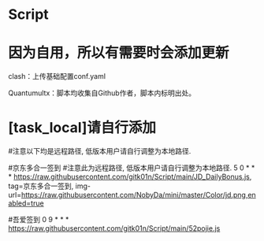 # Script
# 因为自用，所以有需要时会添加更新
clash：上传基础配置conf.yaml

Quantumultx：脚本均收集自Github作者，脚本内标明出处。
# [task_local]请自行添加
#注意以下均是远程路径, 低版本用户请自行调整为本地路径.

#京东多合一签到
#注意此为远程路径, 低版本用户请自行调整为本地路径.
5 0 * * * https://raw.githubusercontent.com/gitk01n/Script/main/JD_DailyBonus.js, tag=京东多合一签到, img-url=https://raw.githubusercontent.com/NobyDa/mini/master/Color/jd.png,enabled=true

#吾爱签到
0 9 * * * https://raw.githubusercontent.com/gitk01n/Script/main/52pojie.js
